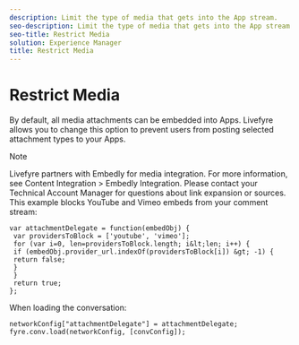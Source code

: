 ```yaml
---
description: Limit the type of media that gets into the App stream.
seo-description: Limit the type of media that gets into the App stream.
seo-title: Restrict Media
solution: Experience Manager
title: Restrict Media
---
```


# Restrict Media

By default, all media attachments can be embedded into Apps. Livefyre allows you to change this option to prevent users from posting selected attachment types to your Apps.

>[!NOTE]
>
>Livefyre partners with Embedly for media integration. For more information, see Content Integration &gt; Embedly Integration. Please contact your Technical Account Manager for questions about link expansion or sources.
This example blocks YouTube and Vimeo embeds from your comment stream:

```
var attachmentDelegate = function(embedObj) { 
 var providersToBlock = ['youtube', 'vimeo']; 
 for (var i=0, len=providersToBlock.length; i&lt;len; i++) { 
 if (embedObj.provider_url.indexOf(providersToBlock[i]) &gt; -1) { 
 return false; 
 } 
 } 
 return true; 
};
```
When loading the conversation:

```
networkConfig["attachmentDelegate"] = attachmentDelegate; 
fyre.conv.load(networkConfig, [convConfig]);
```
